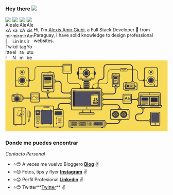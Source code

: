 ### Hey there <img src="https://media.giphy.com/media/hvRJCLFzcasrR4ia7z/giphy.gif" width="25px">

<a href="https://twitter.com/Alexis_giubi">
  <img align="left" alt="AlexAmir | Twitter" width="22px" src="https://cdn.jsdelivr.net/npm/simple-icons@v3/icons/twitter.svg" />
</a>

<a href="https://www.linkedin.com/in/alexis-amir-giubi-63900a198/">
  <img align="left" alt="alexamir LinkdeIN" width="22px" src="https://cdn.jsdelivr.net/npm/simple-icons@v3/icons/linkedin.svg" />
</a>

<a href="https://www.instagram.com/giubialexis/">
  <img align="left" alt="AlexAmir Instagram" width="22px" src="https://cdn.jsdelivr.net/npm/simple-icons@v3/icons/instagram.svg" />
</a>

<a href="https://www.youtube.com/channel/UC5s7cy67tjLvSyVt9KYEvVA?view_as=subscriber">
  <img align="left" alt="AlexisAmir Youtube" width="22px" src="https://cdn.jsdelivr.net/npm/simple-icons@v3/icons/youtube.svg" />
</a>

![]()   

>>
Hi, I'm [Alexis Amir Giubi](), a Full Stack Developer 🚀 from Paraguay, I have solid knowledge to design professional websites.
<img  src="https://github.com/delamente/delamente/blob/main/javascript.gif"/>

### Donde me puedes encontrar

_Contacto Personal_
* :star::blush: A veces me vuelvo Bloggero **[Blog](https://draft.blogger.com/blog/posts/2784076167116050900)** :v:
* :star::blush: Fotos, tips y flyer **[Instagram](https://www.instagram.com/giubialexis/)** :v:
* :star::blush: Perfil Profesional **[Linkedin](https://www.linkedin.com/in/alexis-amir-giubi-63900a198/)** :v:
* :star::blush: Twitter**[Twitter](https://twitter.com/Alexis_giubi)** :v:
